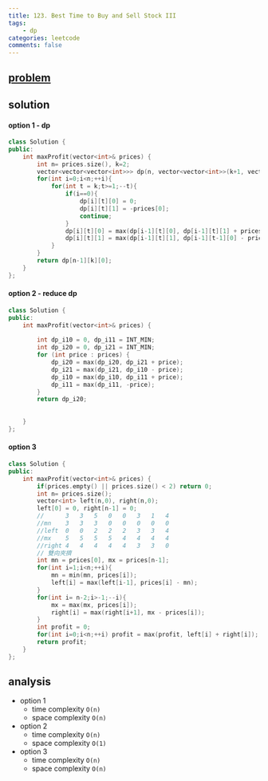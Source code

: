```yaml
---
title: 123. Best Time to Buy and Sell Stock III
tags:
    - dp
categories: leetcode
comments: false
---
```



## [problem](https://leetcode.com/problems/best-time-to-buy-and-sell-stock-iii/)
## solution
#### option 1 - dp
```c++
class Solution {
public:
    int maxProfit(vector<int>& prices) {
        int n= prices.size(), k=2;
        vector<vector<vector<int>>> dp(n, vector<vector<int>>(k+1, vector<int>(2,0)));
        for(int i=0;i<n;++i){
            for(int t = k;t>=1;--t){
                if(i==0){
                    dp[i][t][0] = 0;
                    dp[i][t][1] = -prices[0];
                    continue;
                }
                dp[i][t][0] = max(dp[i-1][t][0], dp[i-1][t][1] + prices[i]);
                dp[i][t][1] = max(dp[i-1][t][1], dp[i-1][t-1][0] - prices[i]);
            }
        }
        return dp[n-1][k][0];
    }
};
```

#### option 2 - reduce dp

```c++
class Solution {
public:
    int maxProfit(vector<int>& prices) {
        
        int dp_i10 = 0, dp_i11 = INT_MIN;
        int dp_i20 = 0, dp_i21 = INT_MIN;
        for (int price : prices) {
            dp_i20 = max(dp_i20, dp_i21 + price);
            dp_i21 = max(dp_i21, dp_i10 - price);
            dp_i10 = max(dp_i10, dp_i11 + price);
            dp_i11 = max(dp_i11, -price);
        }
        return dp_i20;
        
        
    }
};
```

#### option 3 
```c++
class Solution {
public:
    int maxProfit(vector<int>& prices) {
        if(prices.empty() || prices.size() < 2) return 0;
        int n= prices.size();
        vector<int> left(n,0), right(n,0);
        left[0] = 0, right[n-1] = 0;        
        //      3   3   5   0   0   3   1   4
        //mn    3   3   3   0   0   0   0   0
        //left  0   0   2   2   2   3   3   4
        //mx    5   5   5   5   4   4   4   4
        //right 4   4   4   4   4   3   3   0
        // 雙向夾擠
        int mn = prices[0], mx = prices[n-1];
        for(int i=1;i<n;++i){
            mn = min(mn, prices[i]);
            left[i] = max(left[i-1], prices[i] - mn);
        }
        for(int i= n-2;i>-1;--i){
            mx = max(mx, prices[i]);
            right[i] = max(right[i+1], mx - prices[i]);
        }
        int profit = 0;
        for(int i=0;i<n;++i) profit = max(profit, left[i] + right[i]);
        return profit;
    }
};
```
## analysis
- option 1
    - time complexity `O(n)`
    - space complexity `O(n)`
- option 2
    - time complexity `O(n)`
    - space complexity `O(1)`
- option 3
    - time complexity `O(n)`
    - space complexity `O(n)`